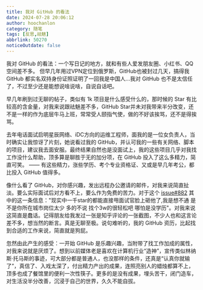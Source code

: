 ```yaml
---
title: 我对 GitHub 的看法
date: 2024-07-28 20:06:12
author: hoochanlon
category: 随笔
tags: [反思,祛魅]
abbrlink: 50270
noticeOutdate: false
---
```

我对 GitHub 的看法：一个写日记的地方，就和有些人爱发朋友圈、小红书、QQ空间差不多。 但早几年用过VPN定位到俄罗斯，GitHub也被封过几天，搞得我 GitHub 都实名双持身份证照证明了一回我是中国人...我对 GitHub 也不是太信任了，不过至少还是能想说啥说啥，自说自话吧。

<!-- more -->

早几年刷到过无聊的帖子，类似有 1k 项目是什么感受什么的，那时候的 Star 有比较高的含金量，对我来说跟祛魅差不多，GitHub Star并未对我带来半分改变，还不是一样的作为底层牛马上班，常常受人颐指气使，做的不好该挨骂，还不是得挨骂。

去年电话面试启明星辰网络、iDC方向的运维工程师，面我的是一位女负责人，当时确实让我惊讶了片刻，她说看过我的 GitHub，并认可我的一些有关网络、脚本的项目，建议我去面安服。最终结果自然也是没面试上，我的这些项目几乎对我找工作没什么帮助，顶多算是聊胜于无的加分项，在 GitHub 投入了这么多精力，简直可笑。 —— 有这些精力，涨些学历、考个专业资格证、又或是早几年考公，都比投入 GitHub 值得多。

像什么看了 GitHub，对你感兴趣，发出远程办公邀请的邮件，对我来说简直扯淡。要么实际面试后对方看不上，要么作为免费的苦力。对于这个 [issue#882](https://github.com/liupan1890/aliyunpan/issues/882) 其中的这一条信息："现实中一千star的都能直接甩面试官脸上砸他了,我是想不通 是不是你所在城市岗位太少 多的不说 找个3w的很轻松吧 哪怕是没学历"。对我来说这简直是蠢话。记得朋友给我发过一张是知乎评论的一张截图，不少人也和这言论差不多，想当然的断言。真是无聊至极。说句难听的，我的 GitHub 资历，比起找到合适的工作来说，简直就是狗屁。

忽然由此产生的感受：一开始 GitHub 是乐趣兴趣，当附带了找工作加成的属性，对我来说就是厌烦了。想到以前媒体老是喜欢在计算机行业“造神”，宣传类似林纳斯·托马斯的事迹，可大部分都是普通人，也没那样的条件，还真是“认真你就输了”，真信了、入戏太深了，付出精力产出的成果，连照亮别人的蜡烛都算不上，顶多也成了餐馆里的便利一次性筷子。更多的是没有成果，埋头苦干，闭门造车，对生活没半分改善，沉浸于自己的世界，久久不能自拔。

